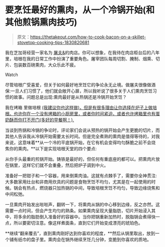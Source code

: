 # 要烹饪最好的熏肉，从一个冷锅开始(和其他煎锅熏肉技巧)

> 原文：<https://thetakeout.com/how-to-cook-bacon-on-a-skillet-stovetop-cooking-tips-1830820681>

我在芝加哥经营一家名为 [屠夫&](http://localfoods.com/butcher/)的肉店。你可以想象，在我待在肉店柜台后的八年里，培根在我的日常工作中扮演了重要角色。屠宰团队每周切割、腌制、烟熏、切片、包装数百磅熏肉，大众乐此不疲。

Watch

尽管培根广受喜爱，但关于如何最好地烹饪它的争论永无止境。做屠夫很像做酒保:一旦人们习惯了，他们就会敞开心扉，所以我听说了很多关于人们熏肉烹饪习惯的故事。问题总是出现:熏肉最好是从热锅还是冷锅开始烹饪？

我在烤箱 里做培根 [(我建议你也这样做)，但是有很多理由让你选择在炉子上做培根。也许你在一个没有烤箱的小厨房里，或者你时间紧迫，或者也许烤箱里也有蛋奶酥而你打不开门(多好的早餐啊！).](https://thetakeout.com/the-best-way-to-cook-bacon-revealed-1798163657)

当谈到热锅和冷锅的争论时，评论家们会说从预热的锅开始会产生更脆的切片，而其他人告诉我从冷锅开始需要太长时间。但是完全煮熟的熏肉是值得等待的，对我来说，这意味着**从一个冷的平底锅开始，在它有机会变得均匀酥脆之前不会烧焦你的熏肉。**以下是实现培根天堂的四个要点:

从你手头最重的煎锅开始。铸铁是最好的，但任何有重底座的都可以。把熏肉片放在锅里，这样它们就不会重叠，然后把炉子调到中火。

准备好一把钳子和一个容器，用来倒熏肉油。这就有点棘手了，需要你全神贯注:大多数家用灶台和非商用炊具的问题是食物烹饪不均匀，尤其是在一起使用的时候。锅会有热点，燃烧器只加热锅的中间，导致培根烹饪不均匀，导致边缘烧焦和中间松弛。

一旦熏肉开始发出咝咝声，翻转一下，将熏肉从锅的中心移到边缘，反之亦然。这需要一点时间，但会产生均匀的熟条。如果熏肉呈现大量脂肪，切片开始浸入其中，将多余的脂肪倒入准备好的容器中。当你把锅重新加热时，脱脂锅会煮得快一点，所以要密切注意。像这样煮面条，直到它们开始变成漂亮的琥珀色。

**继续“翻来覆去”，直到熏肉刚好达到你喜欢的程度，**然后从锅里取出，放到一个铺有纸巾的盘子里。熏肉会在锅外继续烹饪几分钟，变脆到你喜欢的质地。